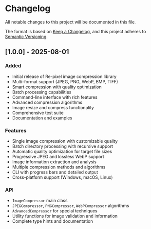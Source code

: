 # Changelog

All notable changes to this project will be documented in this file.

The format is based on [Keep a Changelog](https://keepachangelog.com/en/1.0.0/),
and this project adheres to [Semantic Versioning](https://semver.org/spec/v2.0.0.html).

## [1.0.0] - 2025-08-01

### Added
- Initial release of Re-pixel image compression library
- Multi-format support (JPEG, PNG, WebP, BMP, TIFF)
- Smart compression with quality optimization
- Batch processing capabilities
- Command-line interface with rich features
- Advanced compression algorithms
- Image resize and compress functionality
- Comprehensive test suite
- Documentation and examples

### Features
- Single image compression with customizable quality
- Batch directory processing with recursive support
- Automatic quality optimization for target file sizes
- Progressive JPEG and lossless WebP support
- Image information extraction and analysis
- Multiple compression methods and algorithms
- CLI with progress bars and detailed output
- Cross-platform support (Windows, macOS, Linux)

### API
- `ImageCompressor` main class
- `JPEGCompressor`, `PNGCompressor`, `WebPCompressor` algorithms
- `AdvancedCompressor` for special techniques
- Utility functions for image validation and information
- Complete type hints and documentation
